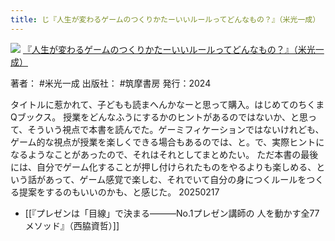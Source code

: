 ```yaml
---
title: じ『人生が変わるゲームのつくりかたーいいルールってどんなもの？』（米光一成）
---
```


![](https://gyazo.com/61ded72eb2037369c6fb5f6dfdf2a157.jpg)
[『人生が変わるゲームのつくりかたーいいルールってどんなもの？』（米光一成）](https://amzn.to/4gJyaCs)

著者： #米光一成 
出版社： #筑摩書房 
発行：2024

タイトルに惹かれて、子どもも読まへんかなーと思って購入。はじめてのちくまQブックス。
授業をどんなふうにするかのヒントがあるのではないか、と思って、そういう視点で本書を読んでた。ゲーミフィケーションではないけれども、ゲーム的な視点が授業を楽しくできる場合もあるのでは、と。で、実際ヒントになるようなことがあったので、それはそれとしてまとめたい。
ただ本書の最後には、自分でゲーム化することが押し付けられたものをやるよりも楽しめる、という話があって、ゲーム感覚で楽しむ、それでいて自分の身につくルールをつくる提案をするのもいいのかも、と感じた。
20250217

- [[『プレゼンは「目線」で決まる―――No.1プレゼン講師の 人を動かす全77メソッド』（西脇資哲）]]